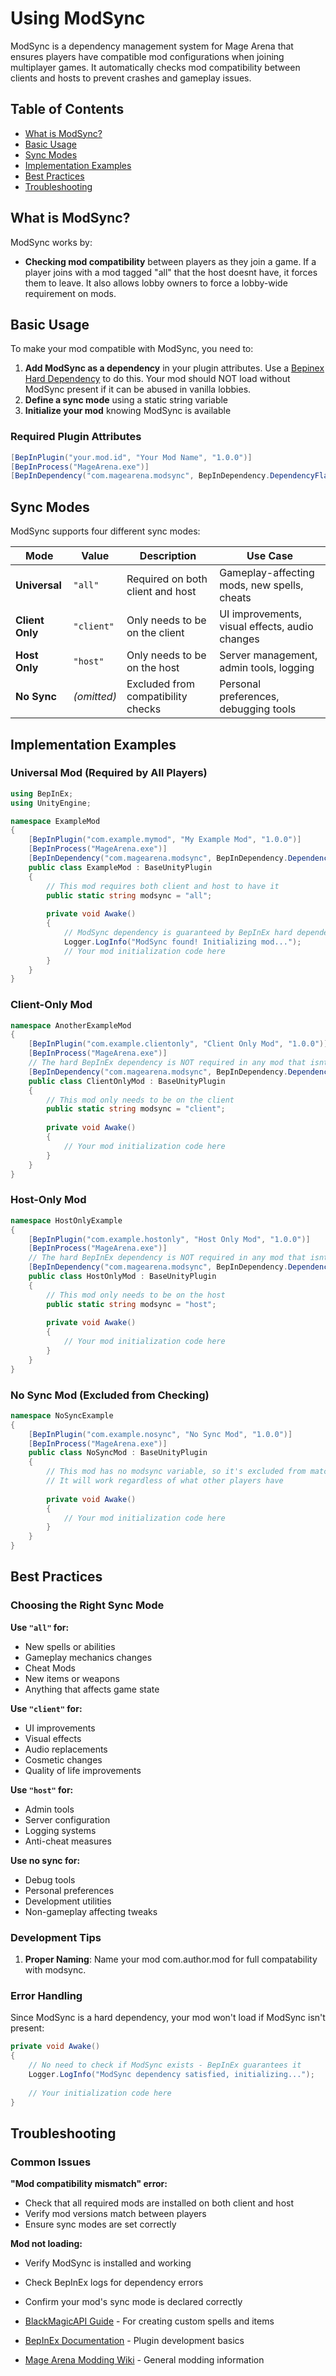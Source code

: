 # Using ModSync

ModSync is a dependency management system for Mage Arena that ensures players have compatible mod configurations when joining multiplayer games. It automatically checks mod compatibility between clients and hosts to prevent crashes and gameplay issues.

## Table of Contents
- [What is ModSync?](#what-is-modsync)
- [Basic Usage](#basic-usage)
- [Sync Modes](#sync-modes)
- [Implementation Examples](#implementation-examples)
- [Best Practices](#best-practices)
- [Troubleshooting](#troubleshooting)

## What is ModSync?

ModSync works by:
- **Checking mod compatibility** between players as they join a game. If a player joins with a mod tagged "all" that the host doesnt have, it forces them to leave. It also allows lobby owners to force a lobby-wide requirement on mods.

## Basic Usage

To make your mod compatible with ModSync, you need to:

1. **Add ModSync as a dependency** in your plugin attributes. Use a [Bepinex Hard Dependency](https://docs.bepinex.dev/articles/dev_guide/plugin_tutorial/2_plugin_start.html) to do this. Your mod should NOT load without ModSync present if it can be abused in vanilla lobbies.
2. **Define a sync mode** using a static string variable
3. **Initialize your mod** knowing ModSync is available
### Required Plugin Attributes

```csharp
[BepInPlugin("your.mod.id", "Your Mod Name", "1.0.0")]
[BepInProcess("MageArena.exe")]
[BepInDependency("com.magearena.modsync", BepInDependency.DependencyFlags.HardDependency)]
```

## Sync Modes

ModSync supports four different sync modes:

| Mode | Value | Description | Use Case |
|------|--------|-------------|----------|
| **Universal** | `"all"` | Required on both client and host | Gameplay-affecting mods, new spells, cheats |
| **Client Only** | `"client"` | Only needs to be on the client | UI improvements, visual effects, audio changes |
| **Host Only** | `"host"` | Only needs to be on the host | Server management, admin tools, logging |
| **No Sync** | *(omitted)* | Excluded from compatibility checks | Personal preferences, debugging tools |

## Implementation Examples

### Universal Mod (Required by All Players)

```csharp
using BepInEx;
using UnityEngine;

namespace ExampleMod
{
    [BepInPlugin("com.example.mymod", "My Example Mod", "1.0.0")]
    [BepInProcess("MageArena.exe")]
    [BepInDependency("com.magearena.modsync", BepInDependency.DependencyFlags.HardDependency)]
    public class ExampleMod : BaseUnityPlugin
    {
        // This mod requires both client and host to have it
        public static string modsync = "all";
        
        private void Awake()
        {
            // ModSync dependency is guaranteed by BepInEx hard dependency
            Logger.LogInfo("ModSync found! Initializing mod...");
            // Your mod initialization code here
        }
    }
}
```

### Client-Only Mod

```csharp
namespace AnotherExampleMod
{
    [BepInPlugin("com.example.clientonly", "Client Only Mod", "1.0.0")]
    [BepInProcess("MageArena.exe")]
    // The hard BepInEx dependency is NOT required in any mod that isnt tagged as "all"
    [BepInDependency("com.magearena.modsync", BepInDependency.DependencyFlags.HardDependency)]
    public class ClientOnlyMod : BaseUnityPlugin
    {
        // This mod only needs to be on the client
        public static string modsync = "client";
        
        private void Awake()
        {
            // Your mod initialization code here
        }
    }
}
```

### Host-Only Mod

```csharp
namespace HostOnlyExample
{
    [BepInPlugin("com.example.hostonly", "Host Only Mod", "1.0.0")]
    [BepInProcess("MageArena.exe")]
    // The hard BepInEx dependency is NOT required in any mod that isnt tagged as "all"
    [BepInDependency("com.magearena.modsync", BepInDependency.DependencyFlags.HardDependency)]
    public class HostOnlyMod : BaseUnityPlugin
    {
        // This mod only needs to be on the host
        public static string modsync = "host";
        
        private void Awake()
        {
            // Your mod initialization code here
        }
    }
}
```

### No Sync Mod (Excluded from Checking)

```csharp
namespace NoSyncExample
{
    [BepInPlugin("com.example.nosync", "No Sync Mod", "1.0.0")]
    [BepInProcess("MageArena.exe")]
    public class NoSyncMod : BaseUnityPlugin
    {
        // This mod has no modsync variable, so it's excluded from matching
        // It will work regardless of what other players have
        
        private void Awake()
        {
            // Your mod initialization code here
        }
    }
}
```

## Best Practices

### Choosing the Right Sync Mode

**Use `"all"` for:**
- New spells or abilities
- Gameplay mechanics changes
- Cheat Mods
- New items or weapons
- Anything that affects game state

**Use `"client"` for:**
- UI improvements
- Visual effects
- Audio replacements
- Cosmetic changes
- Quality of life improvements

**Use `"host"` for:**
- Admin tools
- Server configuration
- Logging systems
- Anti-cheat measures

**Use no sync for:**
- Debug tools
- Personal preferences
- Development utilities
- Non-gameplay affecting tweaks

### Development Tips

1. **Proper Naming**: Name your mod com.author.mod for full compatability with modsync.

### Error Handling

Since ModSync is a hard dependency, your mod won't load if ModSync isn't present:

```csharp
private void Awake()
{
    // No need to check if ModSync exists - BepInEx guarantees it
    Logger.LogInfo("ModSync dependency satisfied, initializing...");
    
    // Your initialization code here
}
```

## Troubleshooting

### Common Issues

**"Mod compatibility mismatch" error:**
- Check that all required mods are installed on both client and host
- Verify mod versions match between players
- Ensure sync modes are set correctly

**Mod not loading:**
- Verify ModSync is installed and working
- Check BepInEx logs for dependency errors
- Confirm your mod's sync mode is declared correctly

- [BlackMagicAPI Guide](BlackMagicAPI.md) - For creating custom spells and items
- [BepInEx Documentation](https://docs.bepinex.dev/) - Plugin development basics
- [Mage Arena Modding Wiki](/) - General modding information
